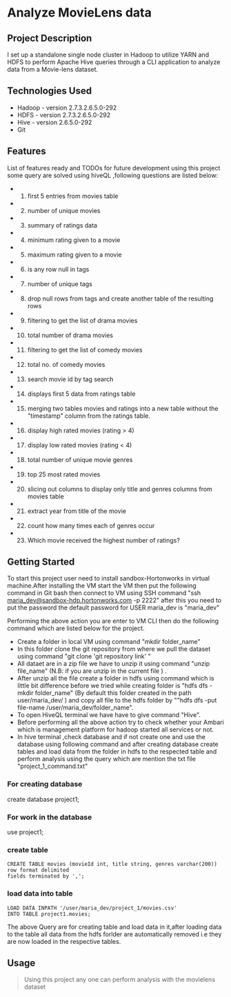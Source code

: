 # Analyze MovieLens data

## Project Description

I set up a standalone single node cluster in Hadoop to utilize YARN and HDFS to perform Apache Hive queries through a CLI application to analyze data from a Movie-lens dataset.
## Technologies Used

* Hadoop - version 2.7.3.2.6.5.0-292
* HDFS - version 2.7.3.2.6.5.0-292
* Hive - version 2.6.5.0-292
* Git

## Features

List of features ready and TODOs for future development
using this project some query are solved using hiveQL ,following questions are listed below:

* 01. first 5 entries from movies table
* 02. number of unique movies
* 03. summary of ratings data
* 04. minimum rating given to a movie
* 05. maximum rating given to a movie
* 06. is any row null in tags
* 07. number of unique tags 
* 08. drop null rows from tags and create another table of the resulting rows
* 09. filtering to get the list of drama movies
* 10. total number of drama movies
* 11. filtering to get the list of comedy movies
* 12. total no. of comedy movies
* 13. search movie id by tag search
* 14. displays first 5 data from ratings table
* 15. merging two tables movies and ratings into a new table without the "timestamp" column from the ratings table.
* 16. display high rated movies (rating > 4)
* 17. display low rated movies (rating < 4)
* 18. total number of unique movie genres
* 19. top 25 most rated movies
* 20. slicing out columns to display only title and genres columns from movies table
* 21. extract year from title of the movie
* 22. count how many times each of genres occur
* 23. Which movie received the highest number of ratings?



## Getting Started
   

To start this project user need to install sandbox-Hortonworks in virtual machine.After installing the VM start the VM then put the following command in Git bash then connect to VM using SSH command "ssh maria_dev@sandbox-hdp.hortonworks.com -p 2222" after this you need to put the password the default password for USER maria_dev is "maria_dev"

Performing the above action you are enter to VM CLI then do the following command which are listed below for the project.

* Create a folder in local VM using command "mkdir folder_name"
* In this folder clone the git repository from where we pull the dataset using command "git clone 'git repository link' "
* All dataet are in a zip file we have to unzip it using command "unzip file_name" (N.B: if you are unzip in the current file ) .
* After unzip all the file create a folder in hdfs using command which is little bit difference before we tried while creating folder is "hdfs dfs -mkdir folder_name" (By default this folder created in the path user/maria_dev/ ) and copy all file to the hdfs folder by ""hdfs dfs -put file-name /user/maria_dev/folder_name".
* To open HiveQL terminal we have have to give command "Hive".
* Before performing all the above action try to check whether your Ambari which is management platform for hadoop started all services or not.
* In hive terminal ,check database and if not create one and use the database using following command and after creating database create tables and load data from the folder in hdfs to the respected table and perform analysis using the query which are mention the txt file "project_1_command.txt" 

### For creating database  
create database project1;

### For work in the database
use project1;


### create table

	CREATE TABLE movies (movieId int, title string, genres varchar(200))
	row format delimited
	fields terminated by ',';

### load data into table

	LOAD DATA INPATH '/user/maria_dev/project_1/movies.csv'
	INTO TABLE project1.movies;

The above Query are for creating table and load data in it,after loading data to the table all data from the hdfs forlder are automatically removed i.e they are now loaded in the respective tables. 


## Usage

>Using this project any one can perform analysis with the movielens dataset






